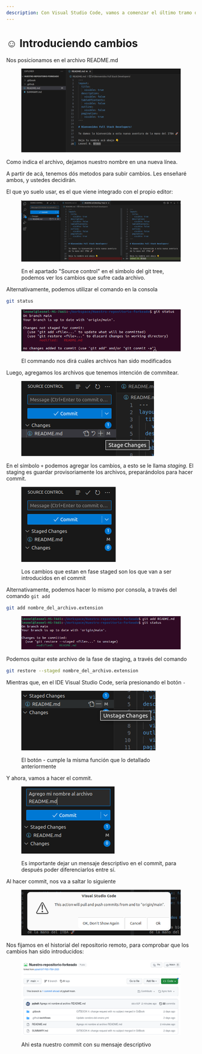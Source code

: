 ```yaml
---
description: Con Visual Studio Code, vamos a comenzar el último tramo de esta actividad.
---
```


# ☺ Introduciendo cambios

Nos posicionamos en el archivo README.md

<figure><img src="../assets/image (26).png" alt=""><figcaption></figcaption></figure>

Como indica el archivo, dejamos nuestro nombre en una nueva línea.

A partir de acá, tenemos dós metodos para subir cambios. Les enseñaré ambos, y ustedes decidirán.

El que yo suelo usar, es el que viene integrado con el propio editor:

<figure><img src="../assets/image (27).png" alt=""><figcaption><p>En el apartado "Source control" en el simbolo del git tree, podemos ver los cambios que sufre cada archivo.</p></figcaption></figure>

Alternativamente, podemos utilizar el comando en la consola

```bash
git status
```

<figure><img src="../assets/image (28).png" alt=""><figcaption><p>El commando nos dirá cuáles archivos han sido modificados</p></figcaption></figure>

Luego, agregamos los archivos que tenemos intención de commitear.

<figure><img src="../assets/image (29).png" alt=""><figcaption></figcaption></figure>

En el símbolo `+` podemos agregar los cambios, a esto se le llama _staging._ El staging es guardar provisoriamente los archivos, preparándolos para hacer commit.

<figure><img src="../assets/image (30).png" alt=""><figcaption><p>Los cambios que estan en fase staged son los que van a ser introducidos en el commit</p></figcaption></figure>

Alternativamente, podemos hacer lo mismo por consola, a través del comando `git add`

```bash
git add nombre_del_archivo.extension
```

<figure><img src="../assets/image (32).png" alt=""><figcaption></figcaption></figure>

Podemos quitar este archivo de la fase de staging, a través del comando

```bash
git restore --staged nombre_del_archivo.extension
```

Mientras que, en el IDE Visual Studio Code, sería presionando el botón `-`

<figure><img src="../assets/image (33).png" alt=""><figcaption><p>El botón - cumple la misma función que lo detallado anteriormente</p></figcaption></figure>

Y ahora, vamos a hacer el commit.

<figure><img src="../assets/image (34).png" alt=""><figcaption><p>Es importante dejar un mensaje descriptivo en el commit, para después poder diferenciarlos entre sí.</p></figcaption></figure>

Al hacer commit, nos va a saltar lo siguiente

<figure><img src="../assets/image (35).png" alt=""><figcaption></figcaption></figure>

Nos fijamos en el historial del repositorio remoto, para comprobar que los cambios han sido introducidos:

<figure><img src="../assets/image (36).png" alt=""><figcaption><p>Ahi esta nuestro commit con su mensaje descriptivo</p></figcaption></figure>
